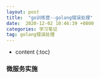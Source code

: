 ```yaml
---
layout: post
title:  "go训练营--golang错误处理"
date:  2020-12-02 10:46:39 +0800 
categories: 学习笔记
tag: golang错误处理
---
```



* content
{:toc}


### 微服务实施
